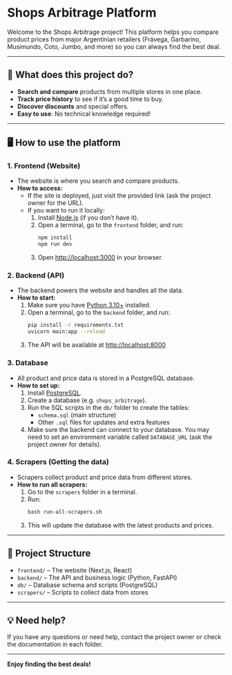 # Shops Arbitrage Platform

Welcome to the Shops Arbitrage project! This platform helps you compare product prices from major Argentinian retailers (Frávega, Garbarino, Musimundo, Coto, Jumbo, and more) so you can always find the best deal.

---

## 🚀 What does this project do?
- **Search and compare** products from multiple stores in one place.
- **Track price history** to see if it’s a good time to buy.
- **Discover discounts** and special offers.
- **Easy to use**: No technical knowledge required!

---

## 🖥️ How to use the platform

### 1. Frontend (Website)
- The website is where you search and compare products.
- **How to access:**
  - If the site is deployed, just visit the provided link (ask the project owner for the URL).
  - If you want to run it locally:
    1. Install [Node.js](https://nodejs.org/) (if you don’t have it).
    2. Open a terminal, go to the `frontend` folder, and run:
       ```bash
       npm install
       npm run dev
       ```
    3. Open [http://localhost:3000](http://localhost:3000) in your browser.

### 2. Backend (API)
- The backend powers the website and handles all the data.
- **How to start:**
    1. Make sure you have [Python 3.10+](https://www.python.org/) installed.
    2. Open a terminal, go to the `backend` folder, and run:
       ```bash
       pip install -r requirements.txt
       uvicorn main:app --reload
       ```
    3. The API will be available at [http://localhost:8000](http://localhost:8000)

### 3. Database
- All product and price data is stored in a PostgreSQL database.
- **How to set up:**
    1. Install [PostgreSQL](https://www.postgresql.org/download/).
    2. Create a database (e.g. `shops_arbitrage`).
    3. Run the SQL scripts in the `db/` folder to create the tables:
       - `schema.sql` (main structure)
       - Other `.sql` files for updates and extra features
    4. Make sure the backend can connect to your database. You may need to set an environment variable called `DATABASE_URL` (ask the project owner for details).

### 4. Scrapers (Getting the data)
- Scrapers collect product and price data from different stores.
- **How to run all scrapers:**
    1. Go to the `scrapers` folder in a terminal.
    2. Run:
       ```bash
       bash run-all-scrapers.sh
       ```
    3. This will update the database with the latest products and prices.

---

## 🧩 Project Structure
- `frontend/` – The website (Next.js, React)
- `backend/` – The API and business logic (Python, FastAPI)
- `db/` – Database schema and scripts (PostgreSQL)
- `scrapers/` – Scripts to collect data from stores

---

## 💡 Need help?
If you have any questions or need help, contact the project owner or check the documentation in each folder.

---

**Enjoy finding the best deals!**
